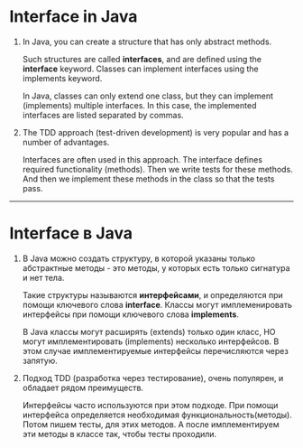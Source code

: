 # Interface in Java

1. In Java, you can create a structure that has only abstract methods.

   Such structures are called **interfaces**, and are defined using the **interface** keyword.
   Classes can implement interfaces using the implements keyword.

   In Java, classes can only extend one class, but they can implement
   (implements) multiple interfaces. In this case, the implemented interfaces are listed separated by commas.

2. The TDD approach (test-driven development) is very popular and has a number of advantages.

   Interfaces are often used in this approach. The interface defines
   required functionality (methods). Then we write tests for these methods.
   And then we implement these methods in the class so that the tests pass.

_________________________________________________________

# Interface в Java

1. В Java можно создать структуру, в которой указаны только абстрактные методы - это методы, у которых есть 
только сигнатура и нет тела.

   Такие структуры называются **интерфейсами**, и определяются при помощи ключевого слова **interface**.
   Классы могут имплеменировать интерфейсы при помощи ключевого слова **implements**.

   В Java классы могут расширять (extends) только один класс, НО могут имплементировать
   (implements) несколько интерфейсов. В этом случае имплементируемые интерфейсы перечисляются через запятую.

2. Подход TDD (разработка через тестирование), очень популярен, и обладает рядом преимуществ. 

    Интерфейсы часто используются при этом подходе. При помощи интерфейса определяется 
необходимая функциональность(методы). Потом пишем тесты, для этих методов. 
А после имплементируем эти методы в классе так, чтобы тесты проходили.


